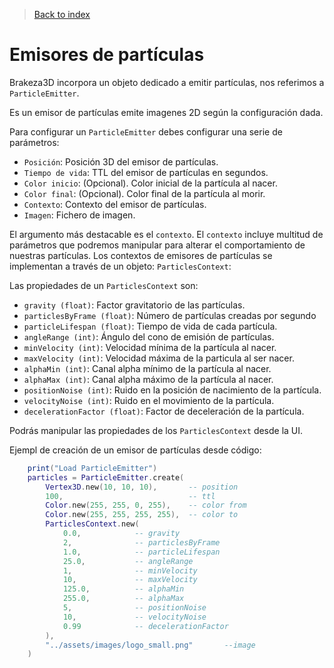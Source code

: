 > [Back to index](https://github.com/rzeronte/brakeza3d/blob/master/doc/00-index.md)

# Emisores de partículas

Brakeza3D incorpora un objeto dedicado a emitir partículas, nos referimos a `ParticleEmitter`.

Es un emisor de partículas emite imagenes 2D según la configuración dada.

Para configurar un `ParticleEmitter` debes configurar una serie de parámetros:

- `Posición`: Posición 3D del emisor de partículas.
- `Tiempo de vida`: TTL del emisor de partículas en segundos.
- `Color inicio`: (Opcional). Color inicial de la partícula al nacer.
- `Color final`: (Opcional). Color final de la partícula al morir.
- `Contexto`: Contexto del emisor de partículas.
- `Imagen`: Fichero de imagen.

El argumento más destacable es el `contexto`. El `contexto` incluye multitud de parámetros
que podremos manipular para alterar el comportamiento de nuestras partículas. Los contextos
de emisores de partículas se implementan a través de un objeto: ``ParticlesContext``:

Las propiedades de un ``ParticlesContext`` son:

- `gravity (float)`: Factor gravitatorio de las partículas.
- `particlesByFrame (float)`: Número de partículas creadas por segundo
- `particleLifespan (float)`: Tiempo de vida de cada partícula.
- `angleRange (int)`: Ángulo del cono de emisión de partículas.
- `minVelocity (int)`: Velocidad mínima de la partícula al nacer.
- `maxVelocity (int)`: Velocidad máxima de la particula al ser nacer.
- `alphaMin (int)`: Canal alpha mínimo de la partícula al nacer.
- `alphaMax (int)`: Canal alpha máximo de la partícula al nacer.
- `positionNoise (int)`: Ruido en la posición de nacimiento de la partícula.
- `velocityNoise (int)`: Ruido en el movimiento de la partícula.
- `decelerationFactor (float)`: Factor de deceleración de la partícula.

Podrás manipular las propiedades de los ``ParticlesContext`` desde la UI.

Ejempl de creación de un emisor de partículas desde código:

```lua
    print("Load ParticleEmitter")
    particles = ParticleEmitter.create(
        Vertex3D.new(10, 10, 10),       -- position
        100,                            -- ttl
        Color.new(255, 255, 0, 255),    -- color from
        Color.new(255, 255, 255, 255),  -- color to
        ParticlesContext.new(
            0.0,            -- gravity
            2,              -- particlesByFrame              
            1.0,            -- particleLifespan
            25.0,           -- angleRange
            1,              -- minVelocity
            10,             -- maxVelocity
            125.0,          -- alphaMin
            255.0,          -- alphaMax
            5,              -- positionNoise
            10,             -- velocityNoise
            0.99            -- decelerationFactor
        ),
        "../assets/images/logo_small.png"       --image
    )
```
